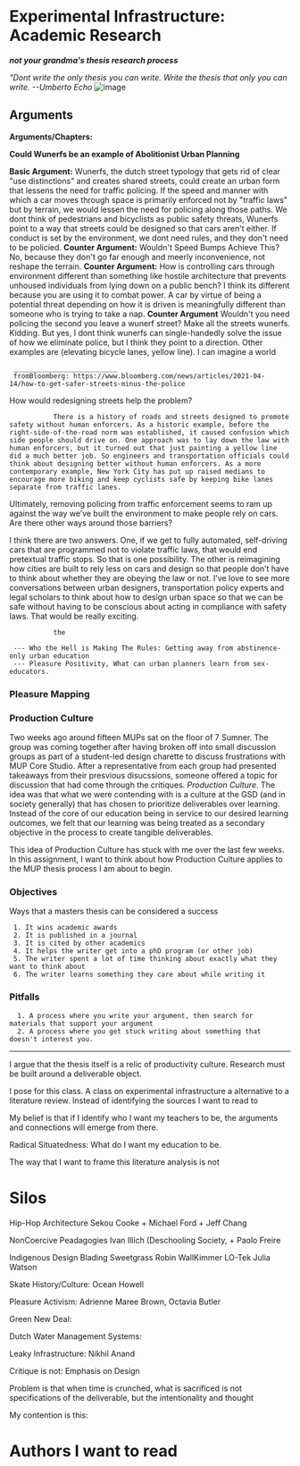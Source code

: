 
# Experimental Infrastructure: Academic Research
**_not your grandma's thesis research process_**

 *"Dont write the only thesis you can write. Write the thesis that only you can write. --Umberto Echo*
![image](https://user-images.githubusercontent.com/34726888/163025688-c885a776-0ce5-42c8-90d7-ecf0a43b96ab.png)


## Arguments


**Arguments/Chapters:**

**Could Wunerfs be an example of Abolitionist Urban Planning**

**Basic Argument:** Wunerfs, the dutch street typology that gets rid of clear "use distinctions" and creates shared streets, could create an urban form that lessens the need for traffic policing. If the speed and manner with which a car moves through space is primarily enforced not by "traffic laws" but by terrain, we would lessen the need for policing along those paths. We dont think of pedestrians and bicyclists as public safety threats, Wunerfs point to a way that streets could be designed so that cars aren't either. If conduct is set by the environment, we dont need rules, and they don't need to be policied. 
               **Counter Argument:** Wouldn't Speed Bumps Achieve This? No, because they don't go far enough and meerly inconvenience, not reshape the terrain. 
               **Counter Argument:** How is controlling cars through environment different than something like hostile architecture that prevents unhoused individuals from lying down on a public bench? I think its different because you are using it to combat power. A car by virtue of being a potential threat depending on how it is driven is meaningfully different than someone who is trying to take a nap. 
               **Counter Argument** Wouldn't you need policing the second you leave a wunerf street? Make all the streets wunerfs. Kidding. But yes, I dont think wunerfs can single-handedly solve the issue of how we eliminate police, but I think they point to a direction. Other examples are (elevating bicycle lanes, yellow line). I can imagine a world 
               
     __________________________
     fromBloomberg: https://www.bloomberg.com/news/articles/2021-04-14/how-to-get-safer-streets-minus-the-police
               
 How would redesigning streets help the problem?
 
               There is a history of roads and streets designed to promote safety without human enforcers. As a historic example, before the right-side-of-the-road norm was established, it caused confusion which side people should drive on. One approach was to lay down the law with human enforcers, but it turned out that just painting a yellow line did a much better job. So engineers and transportation officials could think about designing better without human enforcers. As a more contemporary example, New York City has put up raised medians to encourage more biking and keep cyclists safe by keeping bike lanes separate from traffic lanes. 
               
     
Ultimately, removing policing from traffic enforcement seems to ram up against the way we’ve built the environment to make people rely on cars. Are there other ways around those barriers?

I think there are two answers. One, if we get to fully automated, self-driving cars that are programmed not to violate traffic laws, that would end pretextual traffic stops. So that is one possibility. The other is reimagining how cities are built to rely less on cars and design so that people don’t have to think about whether they are obeying the law or not. I’ve love to see more conversations between urban designers, transportation policy experts and legal scholars to think about how to design urban space so that we can be safe without having to be conscious about acting in compliance with safety laws. That would be really exciting.      
               
               
               the  
               
     --- Who the Hell is Making The Rules: Getting away from abstinence-only urban education
     --- Pleasure Positivity, What can urban planners learn from sex-educators. 




### Pleasure Mapping



### Production Culture
Two weeks ago around fifteen MUPs sat on the floor of 7 Sumner. The group was coming together after having broken off into small discussion groups as part of a student-led design charette to discuss frustrations with MUP Core Studio. After a representative from each group had presented takeaways from their presvious disucssions, someone offered a topic for discussion that had come through the critiques. *Production Culture*. The idea was that what we were contending with is a culture at the GSD (and in society generally) that has chosen to prioritize deliverables over learning. Instead of the core of our education being in service to our desired learning outcomes, we felt that our learning was being treated as a secondary objective in the process to create tangible deliverables. 

This idea of Production Culture has stuck with me over the last few weeks. In this assignment, I want to think about how Production Culture applies to the MUP thesis process I am about to begin. 


### Objectives
Ways that a masters thesis can be considered a success  

     1. It wins academic awards
     2. It is published in a journal 
     3. It is cited by other academics
     4. It helps the writer get into a phD program (or other job)
     5. The writer spent a lot of time thinking about exactly what they want to think about
     6. The writer learns something they care about while writing it


### Pitfalls

      1. A process where you write your argument, then search for materials that support your argument
      2. A process where you get stuck writing about something that doesn't interest you. 
      
 
 
 ----------------
      

I argue that the thesis itself is a relic of productivity culture. Research must be built around a deliverable object. 

I pose for this class. A class on experimental infrastructure a alternative to a literature review. 
Instead of identifying the sources I want to read to 

My belief is that if I identify who I want my teachers to be, the arguments and connections will emerge from there. 

Radical Situatedness: 
What do I want my education to be. 


The way that I want to frame this literature analysis is not 


# Silos

Hip-Hop Architecture
Sekou Cooke + Michael Ford + Jeff Chang

NonCoercive Peadagogies
Ivan Illich (Deschooling Society,  + Paolo Freire 

Indigenous Design
Blading Sweetgrass Robin WallKimmer LO-Tek Julia Watson

Skate History/Culture: 
Ocean Howell 

Pleasure Activism: Adrienne Maree Brown, Octavia Butler

Green New Deal:

Dutch Water Management Systems: 

Leaky Infrastructure: Nikhil Anand


Critique is not: 
Emphasis on Design

Problem is that when time is crunched, what is sacrificed is not specifications of the deliverable, but the intentionality and thought 

My contention is this: 

# Authors I want to read
